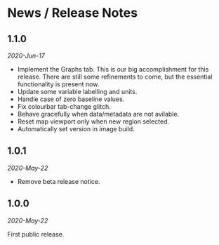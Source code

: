 # News / Release Notes

## 1.1.0
*2020-Jun-17*

- Implement the Graphs tab. This is our big accomplishment
  for this release. There are still some refinements to
  come, but the essential functionality is present now.
- Update some variable labelling and units.
- Handle case of zero baseline values.
- Fix colourbar tab-change glitch.
- Behave gracefully when data/metadata are not avilable.
- Reset map viewport only when new region selected.
- Automatically set version in image build.

## 1.0.1
*2020-May-22*

- Remove beta release notice.
## 1.0.0
*2020-May-22*

First public release.
